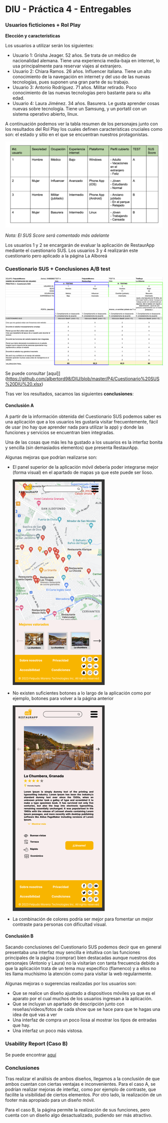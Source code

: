 # DIU - Práctica 4 - Entregables

### Usuarios ficticiones + Rol Play

**Elección y características**

Los usuarios a utilizar serán los siguientes:

- Usuario 1: Grisha Jeager. 52 años. Se trata de un médico de nacionalidad alemana. Tiene una experiencia media-baja en internet, lo usa principalmente para reservar viajes al extranjero.
- Usuario 2: Chiara Ramos. 26 años. Influencer italiana. Tiene un alto conocimiento de la navegación en internet y del uso de las nuevas tecnologías, pues suponen una gran parte de su trabajo.
- Usuario 3: Antonio Rodríguez. 71 años. Militar retirado. Poco conocimiento de las nuevas tecnologías pero bastante para su alta edad.
- Usuario 4: Laura Jiménez. 34 años. Basurera. Le gusta aprender cosas nuevas sobre tecnología. Tiene un Samsung, y un portatil con un sistema operativo abierto, linux.

A continuación podemos ver la tabla resumen de los personajes junto con los resultados del Rol Play los cuales definen características cruciales como son: el estado y sitio en el que se encuentran nuestros protagonistas.

![](usuarios.png)

*Nota: El SUS Score será comentado más adelante*

Los usuarios 1 y 2 se encargarán de evaluar la aplicación de RestaurApp mediante el cuestionario SUS. 
Los usuarios 3 y 4 realizarán este cuestionario pero aplicado a la página La Alboreá



### Cuestionario SUS + Conclusiones A/B test

![](sus.png)

Se puede consultar [aquí]](https://github.com/albertord98/DIU/blob/master/P4/Cuestionario%20SUS%20DIU%20.xlsx)

Tras ver los resultados, sacamos las siguientes **conclusiones**:

#### Conclusión A

A partir de la información obtenida del Cuestionario SUS podemos saber es una aplicación que a los usuarios les gustaría visitar frecuentemente, fácil de usar (no hay que aprender nada para utilizar la app) y donde las funciones y servicios se encuentran bien integradas.

Una de las cosas que más les ha gustado a los usuarios es la interfaz bonita y sencilla (sin demasiados elementos) que presenta RestaurApp.



Algunas mejoras que podrían realizarse son:

* El panel superior de la aplicación móvil debería poder integrarse mejor (forma visual) en el apartado de mapas ya que este puede ser lioso.

  ![1.png](1.png)

* No existen suficientes botones a lo largo de la aplicación como por ejemplo, botones para volver a la página anterior

  ![2.png](2.png)

* La combinación de colores podría ser mejor para fomentar un mejor contraste para personas con dificultad visual.

#### Conclusión B

Sacando conclusiones del Cuestionario SUS podemos decir que en general  presentaba una interfaz muy sencilla e intuitiva con las funciones principales de la página (comprar) bien destacadas aunque nuestros dos personajes (Antonio y Laura) no la visitarían con tanta frecuencia debido a que la aplicación trata de un tema muy específico (flamenco) y a ellos no les llama muchísimo la atención como para visitar la web regularmente.



Algunas mejoras o sugerencias realizadas por los usuarios son:

* Que se realice un diseño ajustado a dispositivos móviles ya que es el aparato por el cual muchos de los usuarios ingresan a la aplicación.
* Que se incluyan un apartado de descripción junto con reseñas/vídeos/fotos de cada show que se hace para que te hagas una idea de qué vas a ver
* Una interfaz de compra un poco liosa al mostrar los tipos de entradas que hay.
* Una interfaz un poco más vistosa.

### Usability Report (Caso B)

Se puede encontrar [aquí](https://github.com/albertord98/DIU/blob/master/P4/Informe%20de%20usabilidad.pdf)

### Conclusiones

Tras realizar el análisis de ambos diseños, llegamos a la conclusión de que ambos cuentan con ciertas ventajas e inconvenientes. 
Para el caso A, se podrían realizar mejoras de interfaz, como por ejemplo de contraste, que facilite la visibilidad de ciertos elementos. Por otro lado, la realización de un footer más apropiado para un diseño móvil.

Para el caso B, la página permite la realización de sus funciones, pero cuenta con un diseño algo desactualizado, pudiendo ser más atractivo.




